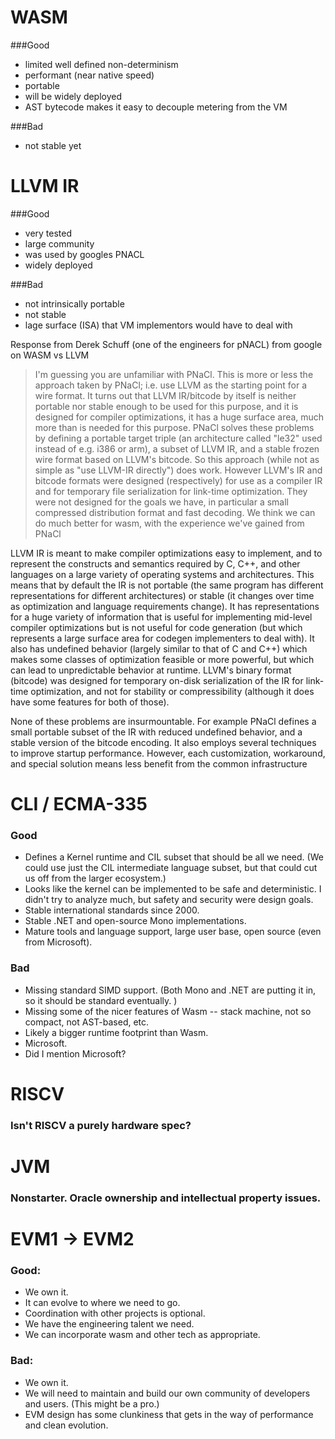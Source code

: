 # WASM
###Good
* limited well defined non-determinism
* performant (near native speed)
* portable
* will be widely deployed
* AST bytecode makes it easy to decouple metering from the VM

###Bad
* not stable yet

# LLVM IR
###Good
* very tested
* large community
* was used by googles PNACL
* widely deployed

###Bad
* not intrinsically portable
* not stable
* lage surface (ISA) that VM implementors would have to deal with

Response from Derek Schuff (one of the engineers for pNACL) from google on WASM vs LLVM

>I'm guessing you are unfamiliar with PNaCl. This is more or less the approach taken by PNaCl; i.e. use LLVM as the starting point for a wire format. It turns out that LLVM IR/bitcode by itself is neither portable nor stable enough to be used for this purpose, and it is designed for compiler optimizations, it has a huge surface area, much more than is needed for this purpose. PNaCl solves these problems by defining a portable target triple (an architecture called "le32" used instead of e.g. i386 or arm), a subset of LLVM IR, and a stable frozen wire format based on LLVM's bitcode. So this approach (while not as simple as "use LLVM-IR directly") does work. However LLVM's IR and bitcode formats were designed (respectively) for use as a compiler IR and for temporary file serialization for link-time optimization. They were not designed for the goals we have, in particular a small compressed distribution format and fast decoding. We think we can do much better for wasm, with the experience we've gained from PNaCl

LLVM IR is meant to make compiler optimizations easy to implement, and to represent the constructs and semantics required by C, C++, and other languages on a large variety of operating systems and architectures. This means that by default the IR is not portable (the same program has different representations for different architectures) or stable (it changes over time as optimization and language requirements change). It has representations for a huge variety of information that is useful for implementing mid-level compiler optimizations but is not useful for code generation (but which represents a large surface area for codegen implementers to deal with). It also has undefined behavior (largely similar to that of C and C++) which makes some classes of optimization feasible or more powerful, but which can lead to unpredictable behavior at runtime. LLVM's binary format (bitcode) was designed for temporary on-disk serialization of the IR for link-time optimization, and not for stability or compressibility (although it does have some features for both of those).

None of these problems are insurmountable. For example PNaCl defines a small portable subset of the IR with reduced undefined behavior, and a stable version of the bitcode encoding. It also employs several techniques to improve startup performance. However, each customization, workaround, and special solution means less benefit from the common infrastructure



# CLI / ECMA-335 
### Good
* Defines a Kernel runtime and CIL subset that should be all we need. (We could use just the CIL intermediate language subset, but that could cut us off from the larger ecosystem.)
* Looks like the kernel can be implemented to be safe and deterministic. I didn't try to analyze much, but safety and security were design goals.
* Stable international standards since 2000.
* Stable .NET and open-source Mono implementations.
* Mature tools and language support, large user base, open source (even from Microsoft).   

### Bad   
* Missing standard SIMD support. (Both Mono and .NET are putting it in, so it should be standard eventually. )
* Missing some of the nicer features of Wasm -- stack machine, not so compact, not AST-based, etc.
* Likely a bigger runtime footprint than Wasm.
* Microsoft.
* Did I mention Microsoft?

# RISCV
### Isn't RISCV a purely hardware spec?

# JVM
### Nonstarter.  Oracle ownership and intellectual property issues.

# EVM1 -> EVM2
### Good:
* We own it.
* It can evolve to where we need to go.
* Coordination with other projects is optional.
* We have the engineering talent we need.
* We can incorporate wasm and other tech as appropriate.

### Bad:
* We own it.
* We will need to maintain and build our own community of developers and users. (This might be a pro.)
* EVM design has some clunkiness that gets in the way of performance and clean evolution.

